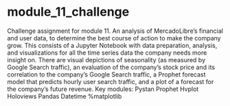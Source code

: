 # module_11_challenge
Challenge assignment for module 11.  An analysis of MercadoLibre’s financial and user data, to determine the best course of action to make the company grow.  This consists of a Jupyter Notebook with data preparation, analysis, and visualizations for all the time series data the company needs more insight on.  There are visual depictions of seasonality (as measured by Google Search traffic), an evaluation of the company’s stock price and its correlation to the company’s Google Search traffic, a Prophet forecast model that predicts hourly user search traffic, and a plot of a forecast for the company’s future revenue.  Key modules:   Pystan   Prophet   Hvplot   Holoviews   Pandas   Datetime   %matplotlib
